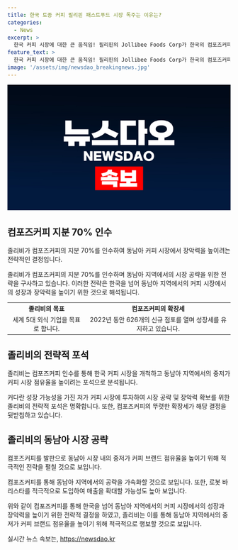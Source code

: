 ```yaml
---
title: 한국 토종 커피 필리핀 패스트푸드 시장 독주는 이유는?
categories:
  - News
excerpt: >
  한국 커피 시장에 대한 큰 움직임! 필리핀의 Jollibee Foods Corp가 한국의 컴포즈커피 지분 70%를 인수, 이로써 한국과 동남아 시장 공략의 포석을 세우는 것으로 보입니다. JFC는 이미 세계 5대 외식 기업을 목표로 하며, 컴포즈커피를 통해 한국과 동남아 지역에서의 커피 시장 장악을 노리고 있습니다. 컴포즈커피는 저가 커피 브랜드로, 영업이익률이 41%로 특히 높아 인수 대상으로 선택되었습니다. JFC의 이번 인수는 컴포즈커피를 발판으로 동남아 중저가 커피 시장을 높이는 전략의 일환이며, 이동남아 지역에서의 빠른 확대를 통해 중저가 커피 시장을 선점하려는 의도도 엿볼 수 있습니다.
feature_text: >
  한국 커피 시장에 대한 큰 움직임! 필리핀의 Jollibee Foods Corp가 한국의 컴포즈커피 지분 70%를 인수, 이로써 한국과 동남아 시장 공략의 포석을 세우는 것으로 보입니다. JFC는 이미 세계 5대 외식 기업을 목표로 하며, 컴포즈커피를 통해 한국과 동남아 지역에서의 커피 시장 장악을 노리고 있습니다. 컴포즈커피는 저가 커피 브랜드로, 영업이익률이 41%로 특히 높아 인수 대상으로 선택되었습니다. JFC의 이번 인수는 컴포즈커피를 발판으로 동남아 중저가 커피 시장을 높이는 전략의 일환이며, 이동남아 지역에서의 빠른 확대를 통해 중저가 커피 시장을 선점하려는 의도도 엿볼 수 있습니다.
image: '/assets/img/newsdao_breakingnews.jpg'
---
```


<p><img src="/assets/img/newsdao_breakingnews.jpg" alt="ontimetimes 속보" /></p>

<h2 data-ke-size="size26">컴포즈커피 지분 70% 인수</h2>

<p>졸리비가 컴포즈커피의 지분 70%를 인수하여 동남아 커피 시장에서 장악력을 높이려는 전략적인 결정입니다.</p>

<p data-ke-size="size16">졸리비가 컴포즈커피의 지분 70%를 인수하며 동남아 지역에서의 시장 공략을 위한 전략을 구사하고 있습니다. 이러한 전략은 한국을 넘어 동남아 지역에서의 커피 시장에서의 성장과 장악력을 높이기 위한 것으로 해석됩니다.</p>

<table>
  <tr>
    <td style="text-align: center; height: 17px;"><b>졸리비의 목표</b></td>
    <td style="text-align: center; height: 17px;"><b>컴포즈커피의 확장세</b></td>
  </tr>
  <tr>
    <td style="text-align: center; height: 17px;">세계 5대 외식 기업을 목표로 합니다.</td>
    <td style="text-align: center; height: 17px;">2022년 동안 626개의 신규 점포를 열며 성장세를 유지하고 있습니다.</td>
  </tr>
</table>

<h2 data-ke-size="size26">졸리비의 전략적 포석</h2>

<p>졸리비는 컴포즈커피 인수를 통해 한국 커피 시장을 개척하고 동남아 지역에서의 중저가 커피 시장 점유율을 높이려는 포석으로 분석됩니다.</p>

<p data-ke-size="size16">커다란 성장 가능성을 가진 저가 커피 시장에 투자하여 시장 공략 및 장악력 확보를 위한 졸리비의 전략적 포석은 명확합니다. 또한, 컴포즈커피의 뚜렷한 확장세가 해당 결정을 뒷받침하고 있습니다.</p>

<h2 data-ke-size="size26">졸리비의 동남아 시장 공략</h2>

<p>컴포즈커피를 발판으로 동남아 시장 내의 중저가 커피 브랜드 점유율을 높이기 위해 적극적인 전략을 펼칠 것으로 보입니다.</p>

<p data-ke-size="size16">컴포즈커피를 통해 동남아 지역에서의 공략을 가속화할 것으로 보입니다. 또한, 로봇 바리스타를 적극적으로 도입하여 매출을 확대할 가능성도 높아 보입니다.</p>

<p>위와 같이 컴포즈커피를 통해 한국을 넘어 동남아 지역에서의 커피 시장에서의 성장과 장악력을 높이기 위한 전략적 결정을 하였고, 졸리비는 이를 통해 동남아 지역에서의 중저가 커피 브랜드 점유율을 높이기 위해 적극적으로 행보할 것으로 보입니다.</p>
실시간 뉴스 속보는, <a href="https://newsdao.kr" rel="dofollow">https://newsdao.kr</a>


